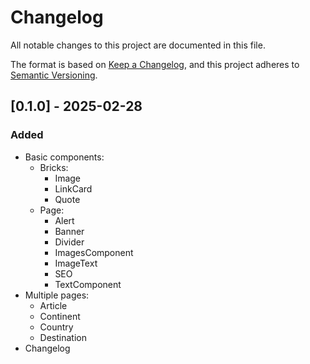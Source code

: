 # Changelog

All notable changes to this project are documented in this file.

The format is based on [Keep a Changelog](https://keepachangelog.com/en/1.0.0/),
and this project adheres to [Semantic Versioning](https://semver.org/spec/v2.0.0.html).

## [0.1.0] - 2025-02-28
### Added
- Basic components:
  - Bricks:
    - Image
    - LinkCard
    - Quote
  - Page:
    - Alert
    - Banner
    - Divider
    - ImagesComponent
    - ImageText
    - SEO
    - TextComponent
- Multiple pages:
  - Article
  - Continent
  - Country
  - Destination
- Changelog
